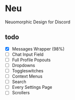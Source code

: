 # Neu
Neuomorphic Design for Discord
## todo
- [x] Messages Wrapper (98%)
- [ ] Chat Input Field
- [ ] Full Profile Popouts
- [ ] Dropdowns
- [ ] Toggleswitches
- [ ] Context Menus
- [ ] Search
- [ ] Every Settings Page
- [ ] Scrollers
